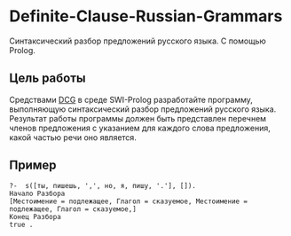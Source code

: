 # Definite-Clause-Russian-Grammars
Синтаксический разбор предложений русского языка. С помощью Prolog.

## Цель работы 
Средствами [DCG](http://www.pathwayslms.com/swipltuts/dcg/) в среде SWI-Prolog разработайте программу, выполняющую синтаксический разбор предложений русского языка. Результат работы программы должен быть представлен перечнем членов предложения с указанием для каждого слова предложения, какой частью речи оно является. 

## Пример
```
?-  s([ты, пишешь, ',', но, я, пишу, '.'], []). 
Начало Разбора 
[Местоимение = подлежащее, Глагол = сказуемое, Местоимение = подлежащее, Глагол = сказуемое,] 
Конец Разбора 
true . 
```
